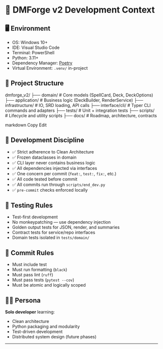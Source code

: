 # 🧠 DMForge v2 Development Context

## 🖥 Environment
- OS: Windows 10+
- IDE: Visual Studio Code
- Terminal: PowerShell
- Python: 3.11+
- Dependency Manager: [Poetry](https://python-poetry.org/)
- Virtual Environment: `.venv/` in-project

## 📁 Project Structure

dmforge_v2/
├── domain/ # Core models (SpellCard, Deck, DeckOptions)
├── application/ # Business logic (DeckBuilder, RenderService)
├── infrastructure/ # IO, SRD loading, API calls
├── interface/cli/ # Typer CLI commands and adapters
├── tests/ # Unit + integration tests
├── scripts/ # Lifecycle and utility scripts
├── docs/ # Roadmap, architecture, contracts

markdown
Copy
Edit

## 📜 Development Discipline

- ✅ Strict adherence to Clean Architecture
- ✅ Frozen dataclasses in domain
- ✅ CLI layer never contains business logic
- ✅ All dependencies injected via interfaces
- ✅ One concern per commit (`feat:`, `test:`, `fix:`, etc.)
- ✅ All code tested before commit
- ✅ All commits run through `scripts/end_dev.py`
- ✅ `pre-commit` checks enforced locally

## 🧪 Testing Rules

- Test-first development
- No monkeypatching — use dependency injection
- Golden output tests for JSON, render, and summaries
- Contract tests for service/repo interfaces
- Domain tests isolated in `tests/domain/`

## 🔐 Commit Rules

- Must include test
- Must run formatting (`black`)
- Must pass lint (`ruff`)
- Must pass tests (`pytest --cov`)
- Must be atomic and logically scoped

## 🧑‍💻 Persona

**Solo developer** learning:
- Clean architecture
- Python packaging and modularity
- Test-driven development
- Distributed system design (future phases)

---
